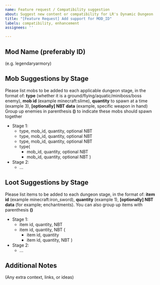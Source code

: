 ```yaml
---
name: Feature request / Compatibility suggestion
about: Suggest new content or compatibility for LR's Dynamic Dungeon
title: "[Feature Request] Add support for MOD_ID"
labels: compatibility, enhancement
assignees: ''

---
```


## Mod Name (preferably ID)
(e.g. legendaryarmory)

## Mob Suggestions by Stage
Please list mobs to be added to each applicable dungeon stage, in the format of:
**type** (whether it is a ground/flying/aquatic/miniboss/boss enemy), 
**mob id** (example minecraft:slime), 
**quantity** to spawn at a time (example 3), 
**[optionally] NBT data** (example, specific weapon in hand)
Group up enemies in parenthesis **()** to indicate these mobs should spawn together

- Stage 1:
  - type, mob_id, quantity, optional NBT
  - type, mob_id, quantity, optional NBT
  - type, mob_id, quantity, optional NBT
  - type(
    - mob_id, quantity, optional NBT
    - mob_id, quantity, optional NBT
  )
- Stage 2:
  - ...

## Loot Suggestions by Stage
Please list items to be added to each dungeon stage, in the format of:
**item id** (example minecraft:iron_sword), 
**quantity** (example 1), 
**[optionally] NBT data** (for example; enchantments).
You can also group up items with parenthesis **()**

- Stage 1:
  - item id, quantity, NBT
  - item id, quantity, NBT
  (
    - item id, quantity
    - item id, quantity, NBT
  )
- Stage 2:
  - ...

## Additional Notes
(Any extra context, links, or ideas)
